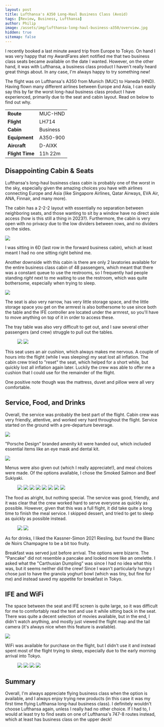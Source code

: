 ```yaml
---
layout: post
title: Lufthansa's A350 Long-Haul Business Class (Avoid)
tags: [Review, Business, Lufthansa]
author: Philip
image: /assets/img/lufthansa-long-haul-business-a350/overview.jpg
hidden: true
sitemap: false
---
```


I recently booked a last minute award trip from Europe to Tokyo. On hand I was very happy that my AwardFares alert notified me that two business class seats became available on the date I wanted. However, on the other hand, it was with Lufthansa, a business class product I haven't really heard great things about. In any case, I'm always happy to try something new!

The flight was on Lufthansa's A350 from Munich (MUC) to Haneda (HND). Having flown many different airlines between Europe and Asia, I can easily say this by far the worst long-haul business class product I have experienced, primarily due to the seat and cabin layout. Read on below to find out why.

<table>
<tr>
  <td><b>Route</b></td>
  <td>MUC-HND</td>
</tr>
<tr>
  <td><b>Flight</b></td>
  <td>LH714</td>
</tr>
<tr>
  <td><b>Cabin</b></td>
  <td>Business</td>
</tr>
<tr>
  <td><b>Equipment</b></td>
  <td>A350-900</td>
</tr>
<tr>
  <td><b>Aircraft</b></td>
  <td>D-AIXK</td>
</tr>
<tr>
  <td><b>Flight Time</b></td>
  <td>11h 22m</td>
</tr>
</table>


## Disappointing Cabin & Seats

Lufthansa's long-haul business class cabin is probably one of the worst in the sky, especially given the amazing choices you have with airlines connecting Europe and Asia (like Singapore Airlines, Qatar Airways, EVA Air, ANA, Finnair, and many more).

The cabin has a 2-2-2 layout with essentially no separation between neighboring seats, and those wanting to sit by a window have no direct aisle access (how is this still a thing in 2023?). Furthermore, the cabin is very open with no privacy due to the low dividers between rows, and no dividers on the sides.

<img src="/assets/img/lufthansa-long-haul-business-a350/seatmap.png" />

I was sitting in 6D (last row in the forward business cabin), which at least meant I had no one sitting right behind me.

Another downside with this cabin is there are only 2 lavatories available for the entire business class cabin of 48 passengers, which meant that there was a constant queue to use the restrooms, so I frequently had people standing *right* next to me waiting to use the restroom, which was quite bothersome, especially when trying to sleep.

<img src="/assets/img/lufthansa-long-haul-business-a350/seat1.jpg" />

The seat is also very narrow, has very little storage space, and the little storage space you get on the armrest is also bothersome to use since both the table and the IFE controller are located under the armrest, so you'll have to move anything on top of it in order to access these.

The tray table was also very difficult to get out, and I saw several other passengers (and crew) struggle to pull out the tables.

<figure>
<img src="/assets/img/lufthansa-long-haul-business-a350/seat2.jpg" class="half" />
<img src="/assets/img/lufthansa-long-haul-business-a350/seat3.jpg" class="half" />
</figure>

This seat uses an air cushion, which always makes me nervous. A couple of hours into the flight (while I was sleeping) my seat lost all inflation. The cabin crew tried to "reset" the seat, which helped for a short while, but quickly lost all inflation again later. Luckily the crew was able to offer me a cushion that I could use for the remainder of the flight.

One positive note though was the mattress, duvet and pillow were all very comfortable.

## Service, Food, and Drinks

Overall, the service was probably the best part of the flight. Cabin crew was very friendly, attentive, and worked very hard throughout the flight. Service started on the ground with a pre-departure beverage.

<img src="/assets/img/lufthansa-long-haul-business-a350/pdb.jpg" />

"Porsche Design" branded amenity kit were handed out, which included essential items like an eye mask and dental kit.

<img src="/assets/img/lufthansa-long-haul-business-a350/amenity-kit.jpg" />

Menus were also given out (which I really appreciate!), and meal choices were made. Of the options available, I chose the Smoked Salmon and Beef Sukiyaki.

<figure>
<img src="/assets/img/lufthansa-long-haul-business-a350/menu2.jpg" class="half" />
<img src="/assets/img/lufthansa-long-haul-business-a350/menu3.jpg" class="half" />
<img src="/assets/img/lufthansa-long-haul-business-a350/menu4.jpg" class="half" />
<img src="/assets/img/lufthansa-long-haul-business-a350/menu5.jpg" class="half" />
<img src="/assets/img/lufthansa-long-haul-business-a350/menu6.jpg" class="half" />
<img src="/assets/img/lufthansa-long-haul-business-a350/menu7.jpg" class="half" />
<img src="/assets/img/lufthansa-long-haul-business-a350/menu8.jpg" class="half" />
<img src="/assets/img/lufthansa-long-haul-business-a350/menu9.jpg" class="half" />
</figure>

The food as alright, but nothing special. The service was good, friendly, and it was clear that the crew worked hard to serve everyone as quickly as possible. However, given that this was a full flight, it did take quite a long time to finish the meal service. I skipped dessert, and tried to get to sleep as quickly as possible instead.

<figure>
<img src="/assets/img/lufthansa-long-haul-business-a350/meal1.jpg" />
<img src="/assets/img/lufthansa-long-haul-business-a350/meal2.jpg" />
</figure>

As for drinks, I liked the Kassner-Simon 2021 Riesling, but found the Blanc de Noirs Champagne to be a bit too fruity.

Breakfast was served just before arrival. The options were bizarre. The "Pancake" did not resemble a pancake and looked more like an omelette. I asked what the "Carthusian Dumpling" was since I had no idea what this was, but it seems neither did the crew! Since I wasn't particularly hungry I chose just to have the granola yoghurt bowl (which was tiny, but fine for me) and instead saved my appetite for breakfast in Tokyo.

## IFE and WiFi

The space between the seat and IFE screen is quite large, so it was difficult for me to comfortably read the text and use it while sitting back in the seat. There was quite a decent selection of movies available, but in the end, I didn't watch anything, and mostly just viewed the flight map and the tail camera (it's always nice when this feature is available).

<img src="/assets/img/lufthansa-long-haul-business-a350/ife.jpg" />

WiFi was available for purchase on the flight, but I didn't use it and instead spent most of the flight trying to sleep, especially due to the early morning arrival into Tokyo.

<figure>
<img src="/assets/img/lufthansa-long-haul-business-a350/wifi1.jpg" class="half" />
<img src="/assets/img/lufthansa-long-haul-business-a350/wifi2.jpg" class="half" />
<img src="/assets/img/lufthansa-long-haul-business-a350/wifi3.jpg" class="half" />
<img src="/assets/img/lufthansa-long-haul-business-a350/wifi4.jpg" class="half" />
</figure>


## Summary

Overall, I'm always appreciate flying business class when the option is available, and I always enjoy trying new products (in this case it was my first time flying Lufthansa long-haul business class). I definitely wouldn't choose Lufthansa again, unless I really had no other choice. If I had to, I would at least try to find seats on one of Lufthansa's 747-8 routes instead, which at least has business class on the upper deck!


<script type="application/ld+json">
{
  "@context": "https://schema.org/", 
  "@type": "Product", 
  "name": "Lufthansa's A350 Long-Haul Business Class (Avoid)",
  "image": "https://blog.awardfares.com/assets/img/lufthansa-long-haul-business-a350/overview.jpg",
  "description": "Lufthansa's A350 Long-Haul Business Class (Avoid)",
  "brand": {
    "@type": "Brand",
    "name": "Lufthansa"
  },
  "aggregateRating": {
    "@type": "AggregateRating",
    "ratingValue": "2.0",
    "bestRating": "5",
    "worstRating": "1",
    "ratingCount": "1",
    "reviewCount": "1"
  },
  "review": {
    "@type": "Review",
    "name": "Lufthansa's A350 Long-Haul Business Class (Avoid)",
    "reviewBody": "The flight was on Lufthansa's A350 from Munich (MUC) to Haneda (HND). Having flown many different airlines between Europe and Asia, I can easily say this by far the worst long-haul business class product I have experienced, primarily due to the seat and cabin layout. Read on below to find out why.",
    "reviewRating": {
      "@type": "Rating",
      "ratingValue": "2.0",
      "bestRating": "5",
      "worstRating": "1"
    },
    "datePublished": "2023-07-10",
    "author": {"@type": "Person", "name": "Philip Bergqvist"},
    "publisher": {"@type": "Organization", "name": "AwardFares"}
  }
}
</script>
